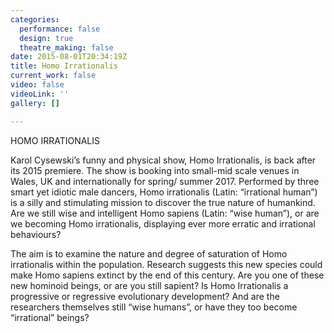 ```yaml
---
categories:
  performance: false
  design: true
  theatre_making: false
date: 2015-08-01T20:34:19Z
title: Homo Irrationalis
current_work: false
video: false
videoLink: ''
gallery: []

---
```

HOMO IRRATIONALIS 

Karol Cysewski’s funny and physical show, Homo Irrationalis, is back after its 2015 premiere. The show is booking into small-mid scale venues in Wales, UK and internationally for spring/ summer 2017. Performed by three smart yet idiotic male dancers, Homo irrationalis (Latin: “irrational human”) is a silly and stimulating mission to discover the true nature of humankind. Are we still wise and intelligent Homo sapiens (Latin: “wise human”), or are we becoming Homo irrationalis, displaying ever more erratic and irrational behaviours? 

The aim is to examine the nature and degree of saturation of Homo irrationalis within the population. Research suggests this new species could make Homo sapiens extinct by the end of this century. Are you one of these new hominoid beings, or are you still sapient? Is Homo Irrationalis a progressive or regressive evolutionary development? And are the researchers themselves still “wise humans”, or have they too become “irrational” beings?
